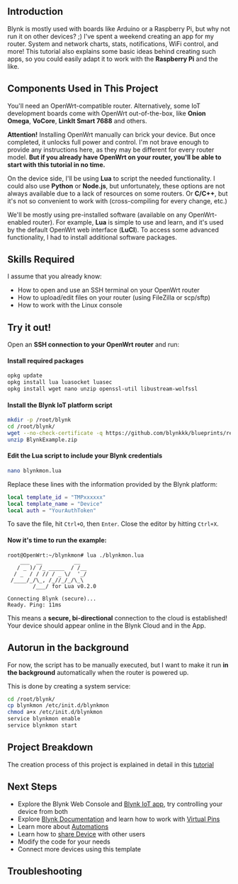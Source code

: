 ## Introduction

Blynk is mostly used with boards like Arduino or a Raspberry Pi, but why not run it on other devices? ;)
I've spent a weekend creating an app for my router. System and network charts, stats, notifications, WiFi control, and more!
This tutorial also explains some basic ideas behind creating such apps, so you could easily adapt it to work with the **Raspberry Pi** and the like.

## Components Used in This Project

You'll need an OpenWrt-compatible router.
Alternatively, some IoT development boards come with OpenWrt out-of-the-box, like **Onion Omega**, **VoCore**, **LinkIt Smart 7688** and others.

**Attention!** Installing OpenWrt manually can brick your device. But once completed, it unlocks full power and control. I'm not brave enough to provide any instructions here, as they may be different for every router model. **But if you already have OpenWrt on your router, you'll be able to start with this tutorial in no time.**

On the device side, I'll be using **Lua** to script the needed functionality. I could also use **Python** or **Node.js**, but unfortunately, these options are not always available due to a lack of resources on some routers. Or **C/C++**, but it's not so convenient to work with (cross-compiling for every change, etc.)

We'll be mostly using pre-installed software (available on any OpenWrt-enabled router).
For example, **Lua** is simple to use and learn, and it's used by the default OpenWrt web interface (**LuCI**).
To access some advanced functionality, I had to install additional software packages.

## Skills Required

I assume that you already know:

- How to open and use an SSH terminal on your OpenWrt router
- How to upload/edit files on your router (using FileZilla or scp/sftp)
- How to work with the Linux console

## Try it out!

Open an **SSH connection to your OpenWrt router** and run:

#### Install required packages

```sh
opkg update
opkg install lua luasocket luasec
opkg install wget nano unzip openssl-util libustream-wolfssl
```

#### Install the Blynk IoT platform script

```sh
mkdir -p /root/blynk
cd /root/blynk/
wget --no-check-certificate -q https://github.com/blynkkk/blueprints/releases/latest/download/Access_OpenWrt_Router_Remotely_Lua.zip -o BlynkExample.zip
unzip BlynkExample.zip
```

#### Edit the Lua script to include your Blynk credentials

```sh
nano blynkmon.lua
```

Replace these lines with the information provided by the Blynk platform:

```lua
local template_id = "TMPxxxxxx"
local template_name = "Device"
local auth = "YourAuthToken"
```

To save the file, hit `Ctrl+O`, then `Enter`. Close the editor by hitting `Ctrl+X`.

#### Now it's time to run the example:

```log
root@OpenWrt:~/blynkmon# lua ./blynkmon.lua
    ___  __          __
   / _ )/ /_ _____  / /__
  / _  / / // / _ \/  '_/
 /____/_/\_, /_//_/_/\_\
        /___/ for Lua v0.2.0

Connecting Blynk (secure)...
Ready. Ping: 11ms
```

This means a **secure, bi-directional** connection to the cloud is established!
Your device should appear online in the Blynk Cloud and in the App.

## Autorun in the background

For now, the script has to be manually executed, but I want to make it run **in the background** automatically when the router is powered up.

This is done by creating a system service:

```sh
cd /root/blynk/
cp blynkmon /etc/init.d/blynkmon
chmod a+x /etc/init.d/blynkmon
service blynkmon enable
service blynkmon start
```

## Project Breakdown

The creation process of this project is explained in detail in this [tutorial](https://www.hackster.io/projects/6c23c2)

## Next Steps
* Explore the Blynk Web Console and [Blynk IoT app](https://docs.blynk.io/en/downloads/blynk-apps-for-ios-and-android), try controlling your device from both
* Explore [Blynk Documentation](https://docs.blynk.io/en/) and learn how to work with [Virtual Pins](https://docs.blynk.io/en/getting-started/using-virtual-pins-to-control-physical-devices)
* Learn more about [Automations](https://docs.blynk.io/en/concepts/automations)
* Learn how to [share Device](https://docs.blynk.io/en/concepts/users) with other users
* Modify the code for your needs
* Connect more devices using this template

## Troubleshooting

